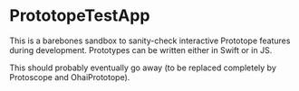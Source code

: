 # PrototopeTestApp

This is a barebones sandbox to sanity-check interactive Prototope features during development. Prototypes can be written either in Swift or in JS.

This should probably eventually go away (to be replaced completely by Protoscope and OhaiPrototope).